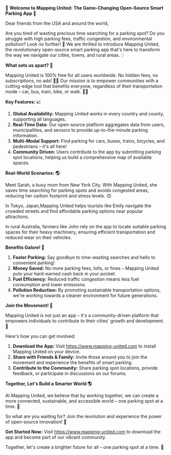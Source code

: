 🚀 **Welcome to Mapping United: The Game-Changing Open-Source Smart Parking App 🤝**

Dear friends from the USA and around the world,

Are you tired of wasting precious time searching for a parking spot? Do you struggle with high parking fees, traffic congestion, and environmental pollution? Look no further! 🚗 We are thrilled to introduce Mapping United, the revolutionary open-source smart parking app that's here to transform the way we navigate our cities, towns, and rural areas. 💡

**What sets us apart? 🤔**

Mapping United is 100% free for all users worldwide. No hidden fees, no subscriptions, no ads! 🙅‍♂️ Our mission is to empower communities with a cutting-edge tool that benefits everyone, regardless of their transportation mode – car, bus, train, bike, or walk. 🚴‍♀️

**Key Features: 📈**

1. **Global Availability:** Mapping United works in every country and county, supporting all languages.
2. **Real-Time Data:** Our open-source platform aggregates data from users, municipalities, and sensors to provide up-to-the-minute parking information.
3. **Multi-Modal Support:** Find parking for cars, buses, trains, bicycles, and pedestrians – it's all here!
4. **Community Driven:** Users contribute to the app by submitting parking spot locations, helping us build a comprehensive map of available spaces.

**Real-World Scenarios: 🌎**

Meet Sarah, a busy mom from New York City. With Mapping United, she saves time searching for parking spots and avoids congested areas, reducing her carbon footprint and stress levels. 😊

In Tokyo, Japan,Mapping United helps tourists like Emily navigate the crowded streets and find affordable parking options near popular attractions.

In rural Australia, farmers like John rely on the app to locate suitable parking spaces for their heavy machinery, ensuring efficient transportation and reduced wear on their vehicles.

**Benefits Galore! 🎉**

1. **Faster Parking:** Say goodbye to time-wasting searches and hello to convenient parking!
2. **Money Saved:** No more parking fees, tolls, or fines – Mapping United puts your hard-earned cash back in your pocket.
3. **Fuel Efficiency:** Reduced traffic congestion means less fuel consumption and lower emissions.
4. **Pollution Reduction:** By promoting sustainable transportation options, we're working towards a cleaner environment for future generations.

**Join the Movement! 🌟**

Mapping United is not just an app – it's a community-driven platform that empowers individuals to contribute to their cities' growth and development. 🌆

Here's how you can get involved:

1. **Download the App:** Visit https://www.mapping-united.com to install Mapping United on your device.
2. **Share with Friends & Family:** Invite those around you to join the movement and experience the benefits of smart parking.
3. **Contribute to the Community:** Share parking spot locations, provide feedback, or participate in discussions on our forums.

**Together, Let's Build a Smarter World 🌎**

At Mapping United, we believe that by working together, we can create a more connected, sustainable, and accessible world – one parking spot at a time. 💚

So what are you waiting for? Join the revolution and experience the power of open-source innovation! 💪

**Get Started Now:** Visit https://www.mapping-united.com to download the app and become part of our vibrant community.

Together, let's create a brighter future for all – one parking spot at a time. 🌟
